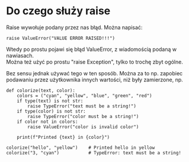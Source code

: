 # Do czego służy raise  
Raise wywołuje podany przez nas błąd. Można napisać:  
```
raise ValueError("VALUE ERROR RAISED!!!")
```
Wtedy po prostu pojawi się błąd ValueError, z wiadomością podaną w nawiasach.  
Można też użyć po prostu "raise Exception", tylko to trochę zbyt ogólne.    

Bez sensu jednak używać tego w ten sposób. Można za to np. zapobiec podawaniu przez użytkownika innych wartości, niż były zamierzone, np.  

```
def colorize(text, color):
    colors = ("cyan", "yellow", "blue", "green", "red")
    if type(text) is not str:
        raise TypeError("text must be a string!")
    if type(color) is not str:
        raise TypeError("color must be a string!")
    if color not in colors:
        raise ValueError("color is invalid color")
        
    print(f"Printed {text} in {color}")
    
colorize("hello", "yellow")    # Printed hello in yellow
colorize("3, "cyan")           # TypeError: text must be a string!
```
